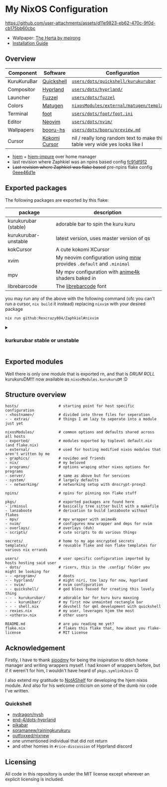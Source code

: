 # My NixOS Configuration

https://github.com/user-attachments/assets/d11e9823-eb62-470c-9f0d-cb175bb60cbc

- Wallpaper: [The Herta by meirong][wallpaper]
- [Installation Guide][install guide]

## Overview

| Component | Software | Configuration |
| --------- | -------- | ------------- |
|KuruKuruBar|[Quickshell]|[`users/dots/quickshell/kurukurubar`][kurudots]|
|Compositor|[Hyprland]|[`users/dots/hyprland/`][hyprdots]|
|Launcher|[Fuzzel]|[`users/dots/fuzzel`][fuzldots]|
|Colors|[Matugen]|[`nixosModules/external/matugen/templates/`][mtgndots]|
|Terminal|[foot]|[`users/dots/foot/foot.ini`][footdots]|
|Editor|[Neovim]|[`users/dots/nvim/`][nvimdots]|
|Wallpapers|[booru-hs]|[`users/dots/booru/preview.md`][booru images]|
|Cursor|[Kokomi Cursor][kokcursor]| nil / really long random text to make this table very wide yes looks like I|

- [hjem] + [hjem-impure] over home manager
- last revision where Zaphkiel was an npins based config
  [fc91df912][npins-rev]
- ~~Last revision where Zaphkiel was flake based~~ pre-npins flake config
  [0eee46d1e][flake-rev]

## Exported packages

The following packages are exported by this flake:

| package | description |
| ------- | ----------- |
| kurukurubar (stable)| adorable bar to spin the kuru kuru |
| kurukurubar-unstable | latest version, uses master version of qs |
| kokCursor | A cute kokomi XCursor |
| xvim | My neovim configuration using [mnw] provides `.default` and `.minimal`|
| mpv | My mpv configuration with [anime4k] shaders baked in |
| librebarcode | The [librebarcode] font |

you may run any of the above with the following command (ofc you can't run a
cursor, `nix build` it instead) replacing `nixvim` with your desired package

```bash
nix run github:Rexcrazy804/Zaphkiel#nixvim
```

<details>
<summary><h3>kurkurubar stable or unstable</h3></summary>

<ins>kurkurubar (stable)</ins>

- uses nixpkgs version of quickshell (v0.2.0)
- currently tracks master branch, not diverged yet
- package updated every major tagged release of quickshell

<ins>kurkurubar-unstable</ins>

- follows Zaphkiel master branch HEAD
- uses untagged master revisions of quickshell
- by default uses my patched version of qs (for finger print unlock in greetd)
- requires quickshell to be built from source

For more information on both see the [pkgs/default.nix](pkgs/default.nix)

</details>

## Exported modules

Well there is only one module that is exported rn,
and that is *DRUM ROLL* kurukuruDM!!!
now available as `nixosModules.kurukuruDM` :D

## Structure overview

```
hosts/                  # starting point for host specific configuration
- <hostname>/           # divided into three files for seperation
- - extras/             # things I am lazy to seperate into a module just yet

nixosModules/           # common options and defaults shared across all hosts
- exported/             # modules exported by toplevel default.nix (and flake.nix)
- external/             # used for hosting modified nixos modules that aren't written by me
- graphics/             # novideo and friends
- nix/                  # my beloved
- programs/             # options wraping other nixos options for programs
- server/               # same as above but for services
- system/               # largely defaults
- - networking/         # networking setup with dnscrypt-proxy2

npins/                  # npins for pinning non flake stuff

pkgs/                   # exported packages are found here
- irminsul              # basically tree sitter built with a makefile
- lanzaboote            # derivation to build lanzaboote without flakes
- mpv/                  # mpv wrapper with anime4k
- nvim/                 # configures mnw wrapper and deps for nvim
- overlays/             # overlays (duh)
- scripts/              # cute scripts to do various things

secrets/                # home to my age encrypted secrets
templates/              # reusable flake and non flake templates for various nix errands

users/                  # user specific configuration imported by hosts hosting said user
- dots/                 # ricers, this is the .config/ folder you might be looking for
- - <program>/          # doots
- - hyprland/           # might niri, too lazy for now, hyprland
- - nvim/               # nvim configuration
- - quickshell/         # god bless foxxed for creating this lovely thing
- - - kurukurubar/      # adorable bar for kuru kuru maxxing
- - - kurumibar/        # my first now unmainted rectangle bar
- - - shell.nix         # devshell for qml development with quickshell
- rexies.nix            # my user, leverages hjem the most
- <others>.nix          # other users

README.md               # are you reading me yet?
flake.nix               # flakes this flake that, how about you flake-
license                 # MIT License
```

## Acknowledgement

Firstly, I have to thank [sioodmy]
for being the inspiration to ditch home manager and writing wrappers myself.
I had known of wrappers before, but if it weren't for him,
I wouldn't have heard of `pkgs.symlinkJoin` :D

I also extend my gratitude to [NotAShelf]
for developing the hjem nixos module. And also for his welcome criticism
on some of the dumb nix code I've written.

### Quickshell

- [nydragon/nysh][nysh]
- [end-4/dots-hyprland][enddots]
- [pikabar]
- [soramanew/rainingkurukuru][rainingkuru]
- [outfoxxed/nixnew][nixnew]
- one unmentioned individual that did not return
- and other homies in `#rice-discussion` of Hyprland discord

## Licensing

All code in this repository is under the MIT license
except wherever an explicit licensing is included.

[anime4k]: https://github.com/bloc97/Anime4K
[booru images]: users/dots/booru/preview.md
[booru-hs]: https://github.com/Rexcrazy804/booru.hs
[enddots]: https://github.com/end-4/dots-hyprland/tree/ii-qs/.config/quickshell
[flake-rev]: https://github.com/Rexcrazy804/Zaphkiel/tree/0eee46d1e5d98c3b94d39795b73a39270fc61ad7
[foot]: https://codeberg.org/dnkl/foot
[footdots]: users/dots/foot/foot.ini
[fuzldots]: users/dots/fuzzel
[fuzzel]: https://codeberg.org/dnkl/fuzzel
[hjem]: https://github.com/feel-co/hjem
[hjem-impure]: https://github.com/Rexcrazy804/hjem-impure
[hyprdots]: users/dots/hyprland/
[hyprland]: https://hyprland.org/
[install guide]: users/dots/quickshell/kurukurubar/README.md
[kokcursor]: https://www.pling.com/p/2167734/
[kurudots]: users/dots/quickshell/kurukurubar
[librebarcode]: https://graphicore.github.io/librebarcode/
[matugen]: https://github.com/InioX/matugen
[mnw]: https://github.com/Gerg-L/mnw
[mtgndots]: users/dots/matugen/templates/
[neovim]: https://neovim.io/
[nixnew]: https://git.outfoxxed.me/outfoxxed/nixnew/src/branch/master/modules/user/modules/quickshell
[notashelf]: https://github.com/NotAShelf
[npins-rev]: https://github.com/Rexcrazy804/Zaphkiel/tree/fc91df912fd8811ab33456b1f13a33bbe216b36b
[nvimdots]: users/dots/nvim/
[nysh]: https://github.com/nydragon/nysh
[pikabar]: https://git.pika-os.com/wm-packages/pikabar/src/branch/main/pikabar/usr/share/pikabar
[quickshell]: https://quickshell.outfoxxed.me/
[rainingkuru]: https://github.com/soramanew/rainingkuru
[sioodmy]: https://github.com/sioodmy
[wallpaper]: https://www.pixiv.net/artworks/126270092
